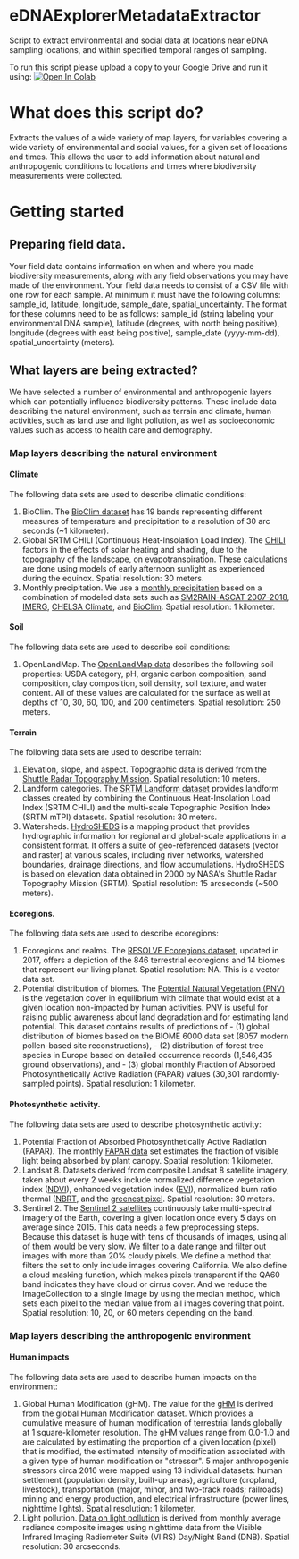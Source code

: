# eDNAExplorerMetadataExtractor
Script to extract environmental and social data at locations near eDNA sampling locations, and within specified temporal ranges of sampling.

To run this script please upload a copy to your Google Drive and run it using:
[![Open In Colab](https://colab.research.google.com/assets/colab-badge.svg)](https://colab.research.google.com/github/CALeDNA/eDNAExplorerMetadataExtractor/blob/main/eDNAExplorerMetadataExtractor.ipynb)

# What does this script do?
Extracts the values of a wide variety of map layers, for variables covering a wide variety of environmental and social values, for a given set of locations and times. This allows the user to add information about natural and anthropogenic conditions to locations and times where biodiversity measurements were collected.

# Getting started
## Preparing field data.
Your field data contains information on when and where you made biodiversity measurements, along with any field observations you may have made of the environment.
Your field data needs to consist of a CSV file with one row for each sample. At minimum it must have the following columns: sample_id, latitude, longitude, sample_date, spatial_uncertainty. The format for these columns need to be as follows: sample_id (string labeling your environmental DNA sample), latitude (degrees, with north being positive), longitude (degrees with east being positive), sample_date (yyyy-mm-dd), spatial_uncertainty (meters).
## What layers are being extracted?
We have selected a number of environmental and anthropogenic layers which can potentially influence biodiversity patterns. These include data describing the natural environment, such as terrain and climate, human activities, such as land use and light pollution, as well as socioeconomic values such as access to health care and demography.
### Map layers describing the natural environment
#### Climate
The following data sets are used to describe climatic conditions:
1. BioClim.  The [BioClim dataset](https://developers.google.com/earth-engine/datasets/catalog/WORLDCLIM_V1_BIO) has 19 bands representing different measures of temperature and precipitation to a resolution of 30 arc seconds (~1 kilometer).
2. Global SRTM CHILI (Continuous Heat-Insolation Load Index). The [CHILI](https://developers.google.com/earth-engine/datasets/catalog/CSP_ERGo_1_0_Global_SRTM_CHILI) factors in the effects of solar heating and shading, due to the topography of the landscape, on evapotranspiration. These calculations are done using models of early afternoon sunlight as experienced during the equinox. Spatial resolution: 30 meters.
3. Monthly precipitation. We use a [monthly precipitation](https://developers.google.com/earth-engine/datasets/catalog/OpenLandMap_CLM_CLM_PRECIPITATION_SM2RAIN_M_v01) based on a combination of modeled data sets such as [SM2RAIN-ASCAT 2007-2018](https://essd.copernicus.org/articles/11/1583/2019/), [IMERG](https://gpm.nasa.gov/data/imerg), [CHELSA Climate](https://chelsa-climate.org/), and [BioClim](https://developers.google.com/earth-engine/datasets/catalog/WORLDCLIM_V1_BIO). Spatial resolution: 1 kilometer.
#### Soil
The following data sets are used to describe soil conditions:
1. OpenLandMap. The [OpenLandMap data](https://developers.google.com/earth-engine/datasets/tags/openlandmap) describes the following soil properties: USDA category, pH, organic carbon composition, sand composition, clay composition, soil density, soil texture, and water content. All of these values are calculated for the surface as well at depths of 10, 30, 60, 100, and 200 centimeters. Spatial resolution: 250 meters.
#### Terrain
The following data sets are used to describe terrain:
1. Elevation, slope, and aspect. Topographic data is derived from the [Shuttle Radar Topography Mission](https://developers.google.com/earth-engine/datasets/catalog/CGIAR_SRTM90_V4). Spatial resolution: 10 meters.
2. Landform categories. The [SRTM Landform dataset](https://developers.google.com/earth-engine/datasets/catalog/CSP_ERGo_1_0_Global_SRTM_landforms) provides landform classes created by combining the Continuous Heat-Insolation Load Index (SRTM CHILI) and the multi-scale Topographic Position Index (SRTM mTPI) datasets. Spatial resolution: 30 meters.
3. Watersheds. [HydroSHEDS](https://developers.google.com/earth-engine/datasets/catalog/WWF_HydroSHEDS_v1_Basins_hybas_9) is a mapping product that provides hydrographic information for regional and global-scale applications in a consistent format. It offers a suite of geo-referenced datasets (vector and raster) at various scales, including river networks, watershed boundaries, drainage directions, and flow accumulations. HydroSHEDS is based on elevation data obtained in 2000 by NASA's Shuttle Radar Topography Mission (SRTM). Spatial resolution: 15 arcseconds (~500 meters).
#### Ecoregions.
The following data sets are used to describe ecoregions:
1. Ecoregions and realms. The [RESOLVE Ecoregions dataset](https://developers.google.com/earth-engine/datasets/catalog/RESOLVE_ECOREGIONS_2017), updated in 2017, offers a depiction of the 846 terrestrial ecoregions and 14 biomes that represent our living planet. Spatial resolution: NA. This is a vector data set.
2. Potential distribution of biomes. The [Potential Natural Vegetation (PNV)](https://developers.google.com/earth-engine/datasets/catalog/OpenLandMap_PNV_PNV_BIOME-TYPE_BIOME00K_C_v01) is the vegetation cover in equilibrium with climate that would exist at a given location non-impacted by human activities. PNV is useful for raising public awareness about land degradation and for estimating land potential. This dataset contains results of predictions of - (1) global distribution of biomes based on the BIOME 6000 data set (8057 modern pollen-based site reconstructions), - (2) distribution of forest tree species in Europe based on detailed occurrence records (1,546,435 ground observations), and - (3) global monthly Fraction of Absorbed Photosynthetically Active Radiation (FAPAR) values (30,301 randomly-sampled points). Spatial resolution: 1 kilometer.
#### Photosynthetic activity.
The following data sets are used to describe photosynthetic activity:
1. Potential Fraction of Absorbed Photosynthetically Active Radiation (FAPAR). The monthly [FAPAR data](https://developers.google.com/earth-engine/datasets/catalog/OpenLandMap_PNV_PNV_FAPAR_PROBA-V_D_v01) set estimates the fraction of visible light being absorbed by plant canopy. Spatial resolution: 1 kilometer.
2. Landsat 8. Datasets derived from composite Landsat 8 satellite imagery, taken about every 2 weeks include normalized difference vegetation index ([NDVI](https://developers.google.com/earth-engine/datasets/catalog/LANDSAT_LC08_C01_T1_32DAY_NDVI)), enhanced vegetation index ([EVI](https://developers.google.com/earth-engine/datasets/catalog/LANDSAT_LC08_C01_T1_8DAY_EVI)), normalized burn ratio thermal ([NBRT](https://developers.google.com/earth-engine/datasets/catalog/LANDSAT_LC08_C01_T1_ANNUAL_NBRT), and the [greenest pixel](https://developers.google.com/earth-engine/datasets/catalog/LANDSAT_LC08_C01_T1_ANNUAL_GREENEST_TOA). Spatial resolution: 30 meters.
3. Sentinel 2. The [Sentinel 2 satellites](https://developers.google.com/earth-engine/datasets/catalog/COPERNICUS_S2) continuously take multi-spectral imagery of the Earth, covering a given location once every 5 days on average since 2015. This data needs a few preprocessing steps. Because this dataset is huge with tens of thousands of images, using all of them would be very slow. We filter to a date range and filter out images with more than 20% cloudy pixels. We define a method that filters the set to only include images covering California. We also define a cloud masking function, which makes pixels transparent if the QA60 band indicates they have cloud or cirrus cover. And we reduce the ImageCollection to a single Image by using the median method, which sets each pixel to the median value from all images covering that point. Spatial resolution: 10, 20, or 60 meters depending on the band.
### Map layers describing the anthropogenic environment
#### Human impacts
The following data sets are used to describe human impacts on the environment:
1. Global Human Modification (gHM). The value for the [gHM](https://developers.google.com/earth-engine/datasets/catalog/CSP_HM_GlobalHumanModification) is derived from the global Human Modification dataset. Which provides a cumulative measure of human modification of terrestrial lands globally at 1 square-kilometer resolution. The gHM values range from 0.0-1.0 and are calculated by estimating the proportion of a given location (pixel) that is modified, the estimated intensity of modification associated with a given type of human modification or "stressor". 5 major anthropogenic stressors circa 2016 were mapped using 13 individual datasets: human settlement (population density, built-up areas), agriculture (cropland, livestock), transportation (major, minor, and two-track roads; railroads) mining and energy production, and electrical infrastructure (power lines, nighttime lights). Spatial resolution: 1 kilometer.
2. Light pollution. [Data on light pollution](https://developers.google.com/earth-engine/datasets/catalog/NOAA_VIIRS_DNB_MONTHLY_V1_VCMSLCFG) is derived from monthly average radiance composite images using nighttime data from the Visible Infrared Imaging Radiometer Suite (VIIRS) Day/Night Band (DNB). Spatial resolution: 30 arcseconds.
